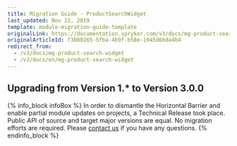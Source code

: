 ```yaml
---
title: Migration Guide - ProductSearchWidget
last_updated: Nov 22, 2019
template: module-migration-guide-template
originalLink: https://documentation.spryker.com/v3/docs/mg-product-search-widget
originalArticleId: f3080265-5fba-4b9f-b58e-1945d66da4b4
redirect_from:
  - /v3/docs/mg-product-search-widget
  - /v3/docs/en/mg-product-search-widget
---
```


## Upgrading from Version 1.* to Version 3.0.0

{% info_block infoBox %}
In order to dismantle the Horizontal Barrier and enable partial module updates on projects, a Technical Release took place. Public API of source and target major versions are equal. No migration efforts are required. Please [contact us](https://spryker.com/en/support/) if you have any questions.
{% endinfo_block %}
